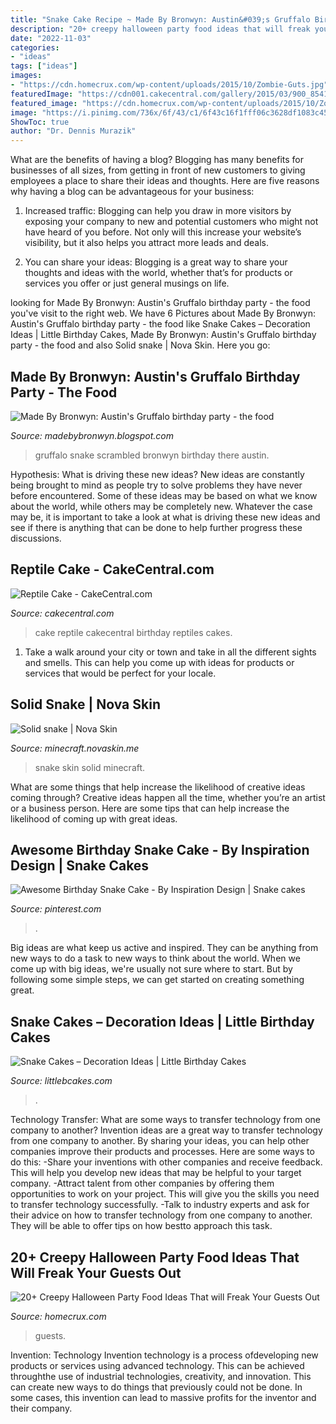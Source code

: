```yaml
---
title: "Snake Cake Recipe ~ Made By Bronwyn: Austin&#039;s Gruffalo Birthday Party"
description: "20+ creepy halloween party food ideas that will freak your guests out"
date: "2022-11-03"
categories:
- "ideas"
tags: ["ideas"]
images:
- "https://cdn.homecrux.com/wp-content/uploads/2015/10/Zombie-Guts.jpg"
featuredImage: "https://cdn001.cakecentral.com/gallery/2015/03/900_854194ToXF_reptile-cake.jpg"
featured_image: "https://cdn.homecrux.com/wp-content/uploads/2015/10/Zombie-Guts.jpg"
image: "https://i.pinimg.com/736x/6f/43/c1/6f43c16f1fff06c3628df1083c45c02a.jpg"
ShowToc: true
author: "Dr. Dennis Murazik"
---
```



What are the benefits of having a blog?
Blogging has many benefits for businesses of all sizes, from getting in front of new customers to giving employees a place to share their ideas and thoughts. Here are five reasons why having a blog can be advantageous for your business: 
1. Increased traffic: Blogging can help you draw in more visitors by exposing your company to new and potential customers who might not have heard of you before. Not only will this increase your website’s visibility, but it also helps you attract more leads and deals. 

2. You can share your ideas: Blogging is a great way to share your thoughts and ideas with the world, whether that’s for products or services you offer or just general musings on life.

	

		
looking for Made By Bronwyn: Austin&#039;s Gruffalo birthday party - the food you've visit to the right web. We have 6 Pictures about Made By Bronwyn: Austin&#039;s Gruffalo birthday party - the food like Snake Cakes – Decoration Ideas | Little Birthday Cakes, Made By Bronwyn: Austin&#039;s Gruffalo birthday party - the food and also Solid snake | Nova Skin. Here you go:
		
    
## Made By Bronwyn: Austin&#039;s Gruffalo Birthday Party - The Food

<img loading=lazy src="http://2.bp.blogspot.com/-i5GDaQqWOhI/TnM2q6sycTI/AAAAAAAAB0E/ZRV5icHpeyc/s1600/IMG_6113.JPG" onerror="this.onerror=null;this.src='https://tse2.mm.bing.net/th?id=OIP.4_H7ZDWxqbGzZqXRKzTEXgHaJ4&amp;pid=15.1';" alt="Made By Bronwyn: Austin&#039;s Gruffalo birthday party - the food">

_Source: madebybronwyn.blogspot.com_

>gruffalo snake scrambled bronwyn birthday there austin. 

	

Hypothesis: What is driving these new ideas?
New ideas are constantly being brought to mind as people try to solve problems they have never before encountered. Some of these ideas may be based on what we know about the world, while others may be completely new. Whatever the case may be, it is important to take a look at what is driving these new ideas and see if there is anything that can be done to help further progress these discussions.

    
## Reptile Cake - CakeCentral.com

<img loading=lazy src="https://cdn001.cakecentral.com/gallery/2015/03/900_854194ToXF_reptile-cake.jpg" onerror="this.onerror=null;this.src='https://tse1.mm.bing.net/th?id=OIP.2k1bDRZLPBoEnrNA1uVqeAHaGT&amp;pid=15.1';" alt="Reptile Cake - CakeCentral.com">

_Source: cakecentral.com_

>cake reptile cakecentral birthday reptiles cakes. 

	

1. Take a walk around your city or town and take in all the different sights and smells. This can help you come up with ideas for products or services that would be perfect for your locale. 

    
## Solid Snake | Nova Skin

<img loading=lazy src="https://lh3.googleusercontent.com/S6CuXZNam3PSIeHkF3sxWMUDfvYGD6knwVALNjlbgkdPYJnO2dfnObimlXASiNocYwALCepwVHX-6rCDwDsf8w" onerror="this.onerror=null;this.src='https://tse4.mm.bing.net/th?id=OIP.SnwnD9MgGOlhAvTB7-ChagAAAA&amp;pid=15.1';" alt="Solid snake | Nova Skin">

_Source: minecraft.novaskin.me_

>snake skin solid minecraft. 

	

What are some things that help increase the likelihood of creative ideas coming through?
Creative ideas happen all the time, whether you’re an artist or a business person. Here are some tips that can help increase the likelihood of coming up with great ideas.

    
## Awesome Birthday Snake Cake - By Inspiration Design | Snake Cakes

<img loading=lazy src="https://i.pinimg.com/736x/6f/43/c1/6f43c16f1fff06c3628df1083c45c02a.jpg" onerror="this.onerror=null;this.src='https://tse4.mm.bing.net/th?id=OIP.WcHxM_QNDHdikwTrzIu14QHaLG&amp;pid=15.1';" alt="Awesome Birthday Snake Cake - By Inspiration Design | Snake cakes">

_Source: pinterest.com_

>. 

	

Big ideas are what keep us active and inspired. They can be anything from new ways to do a task to new ways to think about the world. When we come up with big ideas, we're usually not sure where to start. But by following some simple steps, we can get started on creating something great.

    
## Snake Cakes – Decoration Ideas | Little Birthday Cakes

<img loading=lazy src="https://www.littlebcakes.com/wp-content/uploads/2013/08/Snake-Cake.jpg" onerror="this.onerror=null;this.src='https://tse3.mm.bing.net/th?id=OIP.jHmREVmY-TspM-CNbS4N4AHaGI&amp;pid=15.1';" alt="Snake Cakes – Decoration Ideas | Little Birthday Cakes">

_Source: littlebcakes.com_

>. 

	

Technology Transfer: What are some ways to transfer technology from one company to another?
Invention ideas are a great way to transfer technology from one company to another. By sharing your ideas, you can help other companies improve their products and processes. Here are some ways to do this: 
-Share your inventions with other companies and receive feedback. This will help you develop new ideas that may be helpful to your target company.
-Attract talent from other companies by offering them opportunities to work on your project. This will give you the skills you need to transfer technology successfully.
-Talk to industry experts and ask for their advice on how to transfer technology from one company to another. They will be able to offer tips on how bestto approach this task.

    
## 20+ Creepy Halloween Party Food Ideas That Will Freak Your Guests Out

<img loading=lazy src="https://cdn.homecrux.com/wp-content/uploads/2015/10/Zombie-Guts.jpg" onerror="this.onerror=null;this.src='https://tse1.mm.bing.net/th?id=OIP.gpOaPie7WNhI9j9gczaueAHaKy&amp;pid=15.1';" alt="20+ Creepy Halloween Party Food Ideas That will Freak Your Guests Out">

_Source: homecrux.com_

>guests. 

	

Invention: Technology
Invention technology is a process ofdeveloping new products or services using advanced technology. This can be achieved throughthe use of industrial technologies, creativity, and innovation. This can create new ways to do things that previously could not be done. In some cases, this invention can lead to massive profits for the inventor and their company.

